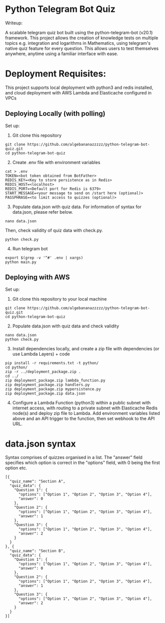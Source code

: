 # Python Telegram Bot Quiz
Writeup:

A scalable telegram quiz bot built using the python-telegram-bot (v20.1) framework. This project allows the creation of knowledge tests on multiple topics e.g. integration and logarithms in Mathematics, using telegram's native quiz feature for every question. This allows users to test themselves anywhere, anytime using a familiar interface with ease.


# Deployment Requisites:
This project supports local deployment with python3 and redis installed, and cloud deployment with AWS Lambda and Elasticache configured in VPCs

## Deploying Locally (with polling)
Set up:
1. Git clone this repository
```
git clone https://github.com/algebananazzzzz/python-telegram-bot-quiz.git
cd python-telegram-bot-quiz
```

2. Create .env file with environment variables
```
cat > .env
TOKEN=<bot token obtained from BotFather>
REDIS_KEY=<Key to store persistence as in Redis>
REDIS_HOST=<localhost>
REDIS_PORT=<Default port for Redis is 6379>
START_MESSAGE=<your message to send on /start here (optional)>
PASSPHRASE=<to limit access to quizzes (optional)>
```
3. Populate data.json with quiz data. For information of syntax for data.json, please refer below.
```
nano data.json
```
Then, check validity of quiz data with check.py.
```
python check.py
```
4. Run telegram bot
```
export $(grep -v '^#' .env | xargs)
python main.py
```

## Deploying with AWS
Set up:
1. Git clone this repository to your local machine
```
git clone https://github.com/algebananazzzzz/python-telegram-bot-quiz.git
cd python-telegram-bot-quiz
```
2. Populate data.json with quiz data and check validity
```
nano data.json
python check.py
```
3. Install dependencies locally, and create a zip file with dependencies (or use Lambda Layers) + code
```
pip install -r requirements.txt -t python/
cd python/
zip -r ../deployment_package.zip .
cd ../
zip deployment_package.zip lambda_function.py
zip deployment_package.zip handlers.py
zip deployment_package.zip mypersistence.py
zip deployment_package.zip data.json
```
4. Configure a Lambda Function (python3) within a public subnet with internet access, with routing to a private subnet with Elasticache Redis node(s) and deploy zip file to Lambda. Add environment variables listed above and an API trigger to the function, then set webhook to the API URL.

# data.json syntax

Syntax comprises of quizzes organised in a list. The "answer" field specifies which option is correct in the "options" field, with 0 being the first option etc.
```
[{
  "quiz_name": "Section A",
  "quiz_data": {
    "Question 1": {
      "options": ["Option 1", "Option 2", "Option 3", "Option 4"],
      "answer": 0
    },
    "Question 2": {
      "options": ["Option 1", "Option 2", "Option 3", "Option 4"],
      "answer": 1
    },
    "Question 3": {
      "options": ["Option 1", "Option 2", "Option 3", "Option 4"],
      "answer": 2
    }
  }
}, {
  "quiz_name": "Section B",
  "quiz_data": {
    "Question 1": {
      "options": ["Option 1", "Option 2", "Option 3", "Option 4"],
      "answer": 0
    },
    "Question 2": {
      "options": ["Option 1", "Option 2", "Option 3", "Option 4"],
      "answer": 1
    },
    "Question 3": {
      "options": ["Option 1", "Option 2", "Option 3", "Option 4"],
      "answer": 2
    }
  }
}]
```

